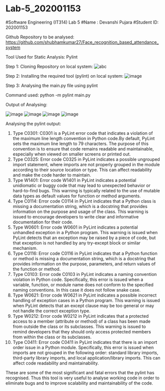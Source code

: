 # Lab-5_202001153

#Software Engineering (IT314) Lab 5
#Name : Devanshi Pujara
#Student ID: 202001153


Github Repository to be analysed:
https://github.com/shubhamkumar27/Face_recognition_based_attendance_system

Tool Used for Static Analysis:
Pylint


Step 1: Cloning Repository on local system:
![abc](https://user-images.githubusercontent.com/63849627/227474671-013b7aad-a538-4f02-9c12-3cfe160c05bf.png)

Step 2: Installing the required tool (pylint) on local system:
![image](https://user-images.githubusercontent.com/63849627/227477668-be7bd78b-8ad2-4224-a97e-24716fea7ea7.png)


Step 3: Analysing the main.py file using pylint

Command used: 
python -m pylint main.py

Output of Analysing:

![image](https://user-images.githubusercontent.com/63849627/227480195-5bf3a9a7-2c0b-4198-a2ac-da7fff156d64.png)
![image](https://user-images.githubusercontent.com/63849627/227480388-a9f19d52-5540-4f76-8e68-ee37cd2c9dfa.png)
![image](https://user-images.githubusercontent.com/63849627/227480569-5e0d7a29-8b68-4718-a157-50a3cc99107a.png)
![image](https://user-images.githubusercontent.com/63849627/227480666-43aaf128-e307-4f75-9418-841611ba041e.png)


Analysing the pylint output:
1. Type C0301: C0301 is a PyLint error code that indicates a violation of the maximum line length convention in Python code.By default, PyLint sets the maximum line length to 79 characters. The purpose of this convention is to ensure that code remains readable and maintainable, especially when viewed on smaller screens or printed out.
2. Type C0325: Error code C0325 in PyLint indicates a possible ungrouped import statement, where imports are not properly grouped in the module according to their source location or type. This can affect readability and make the code harder to maintain.
3. Type W1401: Error code W1401 in PyLint indicates a potential unidiomatic or buggy code that may lead to unexpected behavior or hard-to-find bugs. This warning is typically related to the use of mutable data types as default values for function or method arguments.
4. Type C0114: Error code C0114 in PyLint indicates that a Python class is missing a documentation string, which is a docstring that provides information on the purpose and usage of the class. This warning is issued to encourage developers to write clear and informative documentation for their code.
5. Type W0601: Error code W0601 in PyLint indicates a potential unhandled exception in a Python program. This warning is issued when PyLint detects that an exception may be raised by a piece of code, but that exception is not handled by any try-except block or similar mechanism.
6. Type C0116: Error code C0116 in PyLint indicates that a Python function or method is missing a documentation string, which is a docstring that provides information on the purpose, parameters, and return values of the function or method.
7. Type C0103: Error code C0103 in PyLint indicates a naming convention violation in Python code. Specifically, this error is issued when a variable, function, or module name does not conform to the specified naming conventions. In this case it does not follow snake case.
8. Type W0621: Error code W0621 in PyLint indicates a possible incorrect handling of exception cases in a Python program. This warning is issued when PyLint detects that an except clause may be too general or may not handle the correct exception type.
9. Type W0212: Error code W0212 in PyLint indicates that a protected access to a member (attribute or method) of a class has been made from outside the class or its subclasses. This warning is issued to remind developers that they should only access protected members from within the class or its subclasses.
10. Type C0411: Error code C0411 in PyLint indicates that there is an import order issue in a Python module. Specifically, this error is issued when imports are not grouped in the following order: standard library imports, third-party library imports, and local application/library imports. This can affect code readability and maintainability.

These are some of the most significant and fatal errors that the pylint has recognised. Thus this tool is very useful to analyse working code in order to eliminate bugs and to improve scalability and maintainability of the code.
